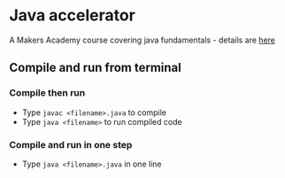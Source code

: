 # Java accelerator

A Makers Academy course covering java fundamentals - details are [here](https://github.com/makersacademy/java-fundamentals)

## Compile and run from terminal

### Compile then run
* Type ```javac <filename>.java``` to compile
* Type ```java <filename>``` to run compiled code

### Compile and run in one step
* Type ```java <filename>.java``` in one line
